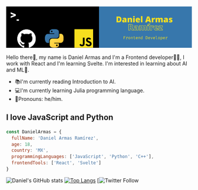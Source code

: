 ![GitHub Header](images/header.png)

Hello there👋, my name is Daniel Armas and I'm a Frontend developer👨‍💻, I work with React and I'm learning Svelte. I'm interested in learning about AI and ML🤖.

* 📚I'm currently reading Introduction to AI.
* 💻I'm currently learning Julia programming language.
* 🤵Pronouns: he/him.

## I love JavaScript and Python
```javascript
const DanielArmas = {
  fullName: 'Daniel Armas Ramírez',
  age: 18,
  country: 'MX',
  programmingLanguages: ['JavaScript', 'Python', 'C++'],
  frontendTools: ['React', 'Svelte']
}
```
![Daniel's GitHub stats](https://github-readme-stats.vercel.app/api?username=daniel692a&show_icons=true&theme=synthwave)
[![Top Langs](https://github-readme-stats.vercel.app/api/top-langs/?username=daniel692a&layout=compact&theme=synthwave)](https://github.com/anuraghazra/github-readme-stats)
[![Twitter Follow](https://img.shields.io/twitter/follow/daniel692a?style=social)
